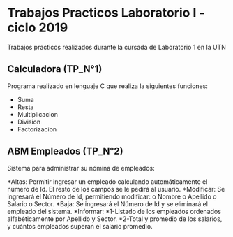 # Trabajos Practicos Laboratorio I - ciclo 2019

Trabajos practicos realizados durante la cursada de Laboratorio 1 en la UTN

## Calculadora (TP_N°1)

Programa realizado en lenguaje C que realiza la siguientes funciones:

* Suma
* Resta
* Multiplicacion
* Division
* Factorizacion

## ABM Empleados (TP_N°2)

 Sistema para administrar su nómina de empleados:

 *Altas: Permitir ingresar un empleado calculando automáticamente el número de Id. El resto de los campos se le pedirá al usuario.
 *Modificar:  Se ingresará el Número de Id, permitiendo modificar: o Nombre o Apellido o Salario o Sector.
 *Baja: Se ingresará el Número de Id y se eliminará el empleado del sistema.
 *Informar: 
    *1-Listado de los empleados ordenados alfabéticamente por Apellido y Sector.
    *2-Total y promedio de los salarios, y cuántos empleados superan el salario promedio.